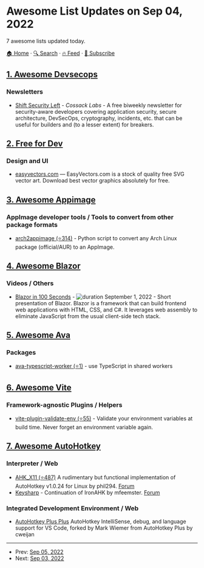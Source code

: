# Awesome List Updates on Sep 04, 2022

7 awesome lists updated today.

[🏠 Home](/README.md) · [🔍 Search](https://www.trackawesomelist.com/search/) · [🔥 Feed](https://www.trackawesomelist.com/rss.xml) · [📮 Subscribe](https://trackawesomelist.us17.list-manage.com/subscribe?u=d2f0117aa829c83a63ec63c2f&id=36a103854c)



## [1. Awesome Devsecops](/content/TaptuIT/awesome-devsecops/README.md)

### Newsletters

*   [Shift Security Left](https://shift-security-left.curated.co/) - *Cossack Labs* - A free biweekly newsletter for security-aware developers covering application security, secure architecture, DevSecOps, cryptography, incidents, etc. that can be useful for builders and (to a lesser extent) for breakers.

## [2. Free for Dev](/content/ripienaar/free-for-dev/README.md)

### Design and UI

*   [easyvectors.com](https://easyvectors.com/) — EasyVectors.com is a stock of quality free SVG vector art. Download best vector graphics absolutely for free.

## [3. Awesome Appimage](/content/AppImageCommunity/awesome-appimage/README.md)

### AppImage developer tools / Tools to convert from other package formats

*   [arch2appimage (⭐314)](https://github.com/hanzala123/arch2appimage) - Python script to convert any Arch Linux package (official/AUR) to an AppImage.

## [4. Awesome Blazor](/content/AdrienTorris/awesome-blazor/README.md)

### Videos / Others

*   [Blazor in 100 Seconds](https://www.youtube.com/watch?v=QXxNlpjnulI) - ![duration](https://img.shields.io/badge/Duration:%20-2%20min-%230094FF?style=flat-square\&cacheSeconds=maxAge\&logo=youtube) September 1, 2022 - Short presentation of Blazor. Blazor is a framework that can build frontend web applications with HTML, CSS, and C#. It leverages web assembly to eliminate JavaScript from the usual client-side tech stack.

## [5. Awesome Ava](/content/avajs/awesome-ava/README.md)

### Packages

*   [ava-typescript-worker (⭐1)](https://github.com/seamapi/ava-typescript-worker) - use TypeScript in shared workers

## [6. Awesome Vite](/content/vitejs/awesome-vite/README.md)

### Framework-agnostic Plugins / Helpers

*   [vite-plugin-validate-env (⭐55)](https://github.com/Julien-R44/vite-plugin-validate-env) - Validate your environment variables at build time. Never forget an environment variable again.

## [7. Awesome AutoHotkey](/content/ahkscript/awesome-AutoHotkey/README.md)

### Interpreter / Web

*   [AHK\_X11 (⭐487)](https://github.com/phil294/AHK_X11) A rudimentary but functional implementation of AutoHotkey v1.0.24 for Linux by phil294. [Forum](https://www.autohotkey.com/boards/viewtopic.php?f=81\&t=106640)
*   [Keysharp](https://bitbucket.org/mfeemster/keysharp/src/master/) - Continuation of IronAHK by mfeemster. [Forum](https://www.autohotkey.com/boards/viewtopic.php?f=80\&t=77248)

### Integrated Development Environment / Web

*   [AutoHotkey Plus Plus](https://marketplace.visualstudio.com/items?itemName=mark-wiemer.vscode-autohotkey-plus-plus) AutoHotkey IntelliSense, debug, and language support for VS Code, forked by Mark Wiemer from AutoHotkey Plus by cweijan

---

- Prev: [Sep 05, 2022](/content/2022/09/05/README.md)
- Next: [Sep 03, 2022](/content/2022/09/03/README.md)